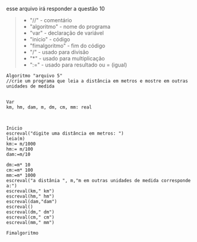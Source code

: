 esse arquivo irá responder a questão 10
>- "//" - comentário
>- "algoritmo" - nome do programa
>- "var" - declaração de variável
>- "inicio" - código
>- "fimalgoritmo" - fim do código
>- "/" - usado para divisão
>- "*" - usado para multiplicação
>- ":=" - usado para resultado ou = (igual)

    Algoritmo "arquivo 5"
    //crie um programa que leia a distância em metros e mostre em outras unidades de medida


    Var
    km, hm, dam, m, dm, cm, mm: real



    Inicio
    escreval("digite uma distância em metros: ")
    leia(m)
    km:= m/1000
    hm:= m/100
    dam:=m/10

    dm:=m* 10
    cm:=m* 100
    mm:=m* 1000
    escreval("a distânia ", m,"m em outras unidades de medida corresponde a:")
    escreval(km," km")
    escreval(hm," hm")
    escreval(dam,"dam")
    escreval()
    escreval(dm," dm")
    escreval(cm," cm")
    escreval(mm," mm")

    Fimalgoritmo
